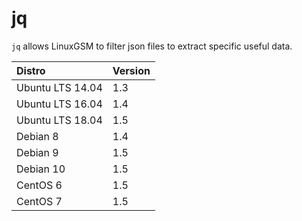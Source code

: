 # jq

`jq` allows LinuxGSM to filter json files to extract specific useful data.

| Distro | Version |
| :--- | :--- |
| Ubuntu LTS 14.04 | 1.3 |
| Ubuntu LTS 16.04 | 1.4 |
| Ubuntu LTS 18.04 | 1.5 |
| Debian 8 | 1.4 |
| Debian 9 | 1.5 |
| Debian 10 | 1.5 |
| CentOS 6 | 1.5 |
| CentOS 7 | 1.5 |

